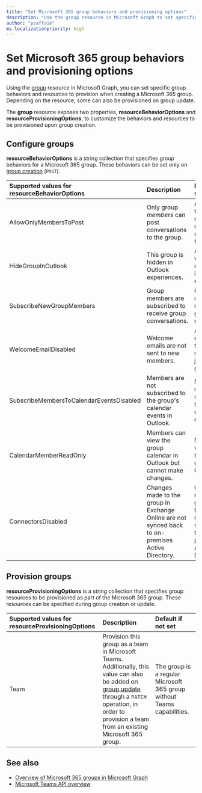```yaml
---
title: "Set Microsoft 365 group behaviors and provisioning options"
description: "Use the group resource in Microsoft Graph to set specific group behaviors and resources to provision when creating a Microsoft 365 group."
author: "psaffaie"
ms.localizationpriority: high
---
```


# Set Microsoft 365 group behaviors and provisioning options

Using the [group](/graph/api/resources/group) resource in Microsoft Graph, you can set specific group behaviors and resources to provision when creating a Microsoft 365 group. Depending on the resource, some can also be provisioned on group update.

The **group** resource exposes two properties, **resourceBehaviorOptions** and **resourceProvisioningOptions**, to customize the behaviors and resources to be provisioned upon group creation.

## Configure groups

**resourceBehaviorOptions** is a string collection that specifies group behaviors for a Microsoft 365 group. These behaviors can be set only on [group creation](/graph/api/group-post-groups) (`POST`).

| Supported values for resourceBehaviorOptions | Description                                                  | Default if not set                                                |
| :------------------------------------------- | :----------------------------------------------------------- | :---------------------------------------------------------------- |
| AllowOnlyMembersToPost                       | Only group _members_ can post conversations to the group.    | Any user in the organization can post conversations to the group. |
| HideGroupInOutlook                           | This group is hidden in Outlook experiences.                 | All groups are visible and discoverable in Outlook experiences.   |
| SubscribeNewGroupMembers                     | Group members are subscribed to receive group conversations. | Group members do not receive group conversations.                 |
| WelcomeEmailDisabled                         | Welcome emails are not sent to new members.                  | A welcome email is sent to a new member on joining the group.     |
| SubscribeMembersToCalendarEventsDisabled     | Members are not subscribed to the group's calendar events in Outlook.     | Members are not subscribed to the group's calendar events. |
| CalendarMemberReadOnly                       | Members can view the group calendar in Outlook but cannot make changes.   | Members can view and edit the group calendar in Outlook.|
| ConnectorsDisabled                          | Changes made to the group in Exchange Online are not synced back to on-premises Active Directory.  | Changes made to the group in Exchange Online are synced back to on-premises Active Directory.  |

## Provision groups

**resourceProvisioningOptions** is a string collection that specifies group resources to be provisioned as part of the Microsoft 365 group. These resources can be specified during group creation or update.

| Supported values for resourceProvisioningOptions | Description                                              | Default if not set                                                |
| :----------------------------------------------- | :------------------------------------------------------- | :---------------------------------------------------------------- |
| Team                                             | Provision this group as a team in Microsoft Teams. Additionally, this value can also be added on [group update](/graph/api/group-update) through a `PATCH` operation, in order to provision a team from an existing Microsoft 365 group. | The group is a regular Microsoft 365 group without Teams capabilities. |

## See also

- [Overview of Microsoft 365 groups in Microsoft Graph](office365-groups-concept-overview.md)
- [Microsoft Teams API overview](teams-concept-overview.md)
